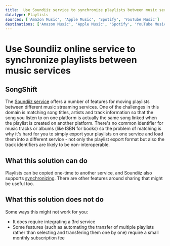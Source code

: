 ```yaml
---
title:  Use Soundiiz service to synchronize playlists between music services
datatype: Playlists
sources: ['Amazon Music', 'Apple Music', 'Spotify', 'YouTube Music']
destinations: ['Amazon Music', 'Apple Music', 'Spotify', 'YouTube Music']
---
```


# Use Soundiiz online service to synchronize playlists between music services

## SongShift

The [Soundiiz service](https://soundiiz.com/features) offers a number of features for moving
playlists between different music streaming services.  One of the challenges in this domain
is matching song titles, artists and track information so that the song you listen to on one 
platform is actually the same song linked when the playlist is created on another platform.  There's
no common identifier for music tracks or albums (like ISBN for books) so the problem of matching
is why it's hard for you to simply export your playlists on one service and load them into a 
different service - not only the playlist export format but also the track identifiers are likely
to be non-interoperable.

## What this solution can do

Playlists can be copied one-time to another service, and Soundiiz also supports [synchronizing](
https://soundiiz.com/auto-sync-playlist). There are other features around sharing that might
be useful too.


## What this solution does not do

Some ways this might not work for you:
* It does require integrating a 3rd service
* Some features (such as automating the transfer of multiple playlists rather than selecting
and transfering them one by one) require a small monthly subscription fee

